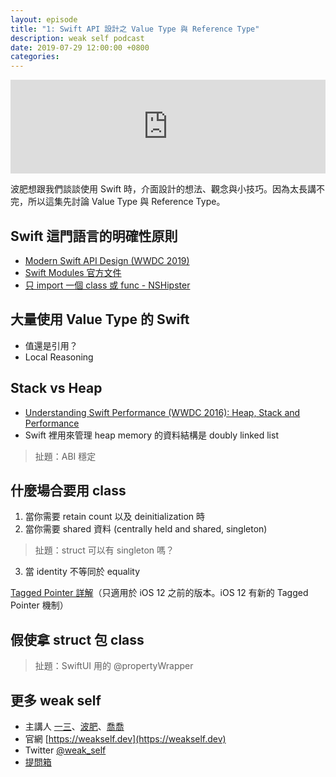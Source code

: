 ```yaml
---
layout: episode
title: "1: Swift API 設計之 Value Type 與 Reference Type"
description: weak self podcast
date: 2019-07-29 12:00:00 +0800
categories: 
---
```

<iframe src="https://www.listennotes.com/embedded/e/d070294ed6c14063a2cc66a697c738f0/" width="100%" style="width: 1px; min-width: 100%;" frameborder="0" scrolling="no"></iframe>

波肥想跟我們談談使用 Swift 時，介面設計的想法、觀念與小技巧。因為太長講不完，所以這集先討論 Value Type 與 Reference Type。

## Swift 這門語言的明確性原則

* [Modern Swift API Design (WWDC 2019)](https://developer.apple.com/videos/play/wwdc2019/415/)
* [Swift Modules 官方文件](https://github.com/apple/swift/blob/master/docs/Modules.rst)
* [只 import 一個 class 或 func - NSHipster](https://nshipster.com/import/)

## 大量使用 Value Type 的 Swift

* 值還是引用？
* Local Reasoning

## Stack vs Heap

* [Understanding Swift Performance (WWDC 2016): Heap, Stack and  Performance](https://developer.apple.com/videos/play/wwdc2016/416/)
* Swift 裡用來管理 heap memory 的資料結構是 doubly linked list

> 扯題：ABI 穩定

## 什麼場合要用 class

1. 當你需要 retain count 以及 deinitialization 時
2. 當你需要 shared 資料 (centrally held and shared, singleton)
> 扯題：struct 可以有 singleton 嗎？

3. 當 identity 不等同於 equality

[Tagged Pointer 詳解](https://www.infoq.cn/article/deep-understanding-of-tagged-pointer/)（只適用於 iOS 12 之前的版本。iOS 12 有新的 Tagged Pointer 機制）

## 假使拿 struct 包 class

> 扯題：SwiftUI 用的 @propertyWrapper

## 更多 weak self

* 主講人 [一三](https://twitter.com/@ethanhuang13)、[波肥](https://twitter.com/@PofatTseng)、[喬喬](https://twitter.com/@joe_trash_talk)
* 官網 [https://weakself.dev](https://weakself.dev)
* Twitter [@weak_self](https://twitter.com/weak_self)
* [提問箱](https://peing.net/zh-TW/weak_self)